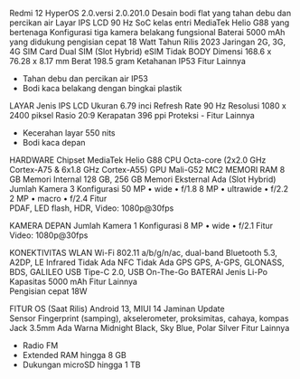 Redmi 12 HyperOS 2.0.versi 2.0.201.0
Desain bodi flat yang tahan debu dan percikan air
Layar IPS LCD 90 Hz
SoC kelas entri MediaTek Helio G88 yang bertenaga
Konfigurasi tiga kamera belakang fungsional
Baterai 5000 mAh yang didukung pengisian cepat 18 Watt
Tahun Rilis	2023
Jaringan	2G, 3G, 4G
SIM Card	Dual SIM (Slot Hybrid)
eSIM	Tidak
BODY
Dimensi	168.6 x 76.28 x 8.17 mm
Berat	198.5 gram
Ketahanan	IP53
Fitur Lainnya	
- Tahan debu dan percikan air IP53
- Bodi kaca belakang dengan bingkai plastik

LAYAR
Jenis	IPS LCD
Ukuran	6.79 inci
Refresh Rate	90 Hz
Resolusi	1080 x 2400 piksel
Rasio	20:9
Kerapatan	396 ppi
Proteksi	-
Fitur Lainnya	
- Kecerahan layar 550 nits
- Bodi kaca depan

HARDWARE
Chipset	MediaTek Helio G88
CPU	Octa-core (2x2.0 GHz Cortex-A75 & 6x1.8 GHz Cortex-A55)
GPU	Mali-G52 MC2
MEMORI
RAM	8 GB
Memori Internal	128 GB, 256 GB
Memori Eksternal	Ada (Slot Hybrid)
Jumlah Kamera	3
Konfigurasi	
50 MP • wide • f/1.8
8 MP • ultrawide • f/2.2
2 MP • macro • f/2.4
Fitur	
PDAF, LED flash, HDR, Video: 1080p@30fps

KAMERA DEPAN
Jumlah Kamera	1
Konfigurasi	
8 MP • wide • f/2.1
Fitur	
Video: 1080p@30fps

KONEKTIVITAS
WLAN	Wi-Fi 802.11 a/b/g/n/ac, dual-band
Bluetooth	5.3, A2DP, LE
Infrared	Tidak Ada
NFC	Tidak Ada
GPS	GPS, A-GPS, GLONASS, BDS, GALILEO
USB	Tipe-C 2.0, USB On-The-Go
BATERAI
Jenis	Li-Po
Kapasitas	5000 mAh
Fitur Lainnya	
Pengisian cepat 18W

FITUR
OS (Saat Rilis)	Android 13, MIUI 14
Jaminan Update	
Sensor	Fingerprint (samping), akselerometer, proksimitas, cahaya, kompas
Jack 3.5mm	Ada
Warna	Midnight Black, Sky Blue, Polar Silver
Fitur Lainnya	
- Radio FM
- Extended RAM hingga 8 GB
- Dukungan microSD hingga 1 TB
